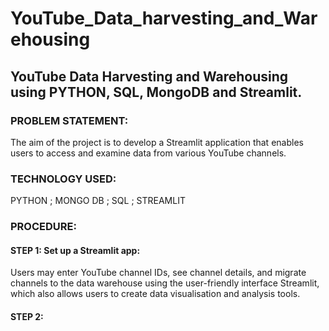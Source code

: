 # YouTube_Data_harvesting_and_Warehousing
## YouTube Data Harvesting and Warehousing using PYTHON, SQL, MongoDB and Streamlit.

### PROBLEM STATEMENT:
The aim of the project is to develop a Streamlit application that enables users to access and examine data from various YouTube channels.

### TECHNOLOGY USED:
PYTHON ; MONGO DB ; SQL ; STREAMLIT

### PROCEDURE:
#### STEP 1: Set up a Streamlit app:
Users may enter YouTube channel IDs, see channel details, and migrate channels to the data warehouse using the user-friendly interface Streamlit, which also allows users to create data visualisation and analysis tools.
#### STEP 2:

